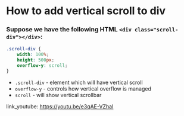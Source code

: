 # How to add vertical scroll to div

### Suppose we have the following HTML `<div class="scroll-div"></div>`:

```css
.scroll-div {
	width: 100%;
	height: 500px;
	overflow-y: scroll;
}
```

- `.scroll-div` - element which will have vertical scroll
- `overflow-y` - controls how vertical overflow is managed
- `scroll` - will show vertical scrollbar


link_youtube: https://youtu.be/e3qAE-VZhaI
